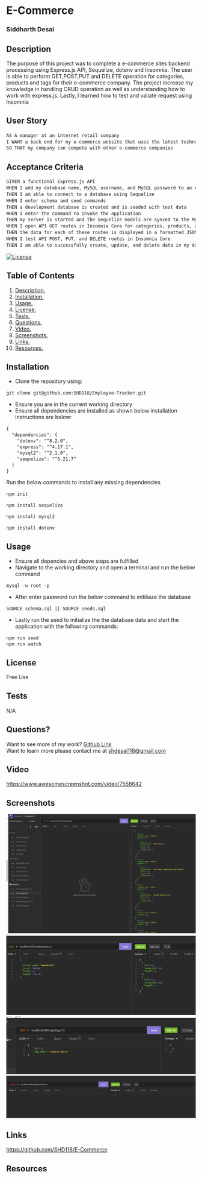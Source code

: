 # E-Commerce

### Siddharth Desai
## Description
The purpose of this project was to complete a e-commerce sites backend processing using Express.js API, Sequelize, dotenv and Insomnia. The user is able to perform GET,POST,PUT and DELETE operation for categories, products and tags for their e-commerce company. The project increase my knowledge in handling CRUD operation as well as understanding how to work with express.js. Lastly, I learned how to test and valiate request using Insomnia 


## User Story

```md
AS A manager at an internet retail company
I WANT a back end for my e-commerce website that uses the latest technologies
SO THAT my company can compete with other e-commerce companies
```

## Acceptance Criteria

```md
GIVEN a functional Express.js API
WHEN I add my database name, MySQL username, and MySQL password to an environment variable file
THEN I am able to connect to a database using Sequelize
WHEN I enter schema and seed commands
THEN a development database is created and is seeded with test data
WHEN I enter the command to invoke the application
THEN my server is started and the Sequelize models are synced to the MySQL database
WHEN I open API GET routes in Insomnia Core for categories, products, or tags
THEN the data for each of these routes is displayed in a formatted JSON
WHEN I test API POST, PUT, and DELETE routes in Insomnia Core
THEN I am able to successfully create, update, and delete data in my database
```

[![License](https://img.shields.io/badge/License-BSD_2--Clause-orange.svg)](https://opensource.org/licenses/BSD-2-Clause)
## Table of Contents
1. [ Description. ](#description)
2. [ Installation. ](#installation)
3. [ Usage. ](#usage)
4. [ License. ](#license)
6. [ Tests. ](#tests)
7. [ Questions. ](#questions)
8. [ Video. ](#video)
9. [ Screenshots. ](#screenshots)
10. [ Links. ](#links)
11. [ Resources. ](#resources)
## Installation
* Clone the repository using:
```
git clone git@github.com:SHD118/Employee-Tracker.git
```
* Ensure you are in the current working directory
* Ensure all dependencies are installed as shown below installation instructions are below:
```
{
  "dependencies": {
    "dotenv": "^8.2.0",
    "express": "^4.17.1",
    "mysql2": "^2.1.0",
    "sequelize": "^5.21.7"
  }
}

```
Run the below commands to install any missing dependencies
```
npm init
```
```
npm install sequelize
```
```
npm install mysql2
```
```
npm install dotenv
```

## Usage
* Ensure all depencies and above steps are fulfilled 
* Navigate to the working directory and open a terminal and run the below command
```
mysql -u root -p
```
* After enter password run the below command to initiliaze the database
```
SOURCE schema.sql || SOURCE seeds.sql
```
* Lastly run the seed to initialize the the database data and start the application with the following commands:
```
npm run seed
npm run watch
```

## License
Free Use
## Tests
N/A
## Questions?
Want to see more of my work? [Github Link](https://github.com/SHD118/Team-Profile)
<br/>
Want to learn more please contact me at shdesai118@gmail.com

## Video
https://www.awesomescreenshot.com/video/7558642

## Screenshots
![](./Assets/Capture.PNG)
![](./Assets/Capture2.PNG)
![](./Assets/Capture3.PNG)
![](./Assets/Capture4.PNG)

## Links
https://github.com/SHD118/E-Commerce


## Resources

